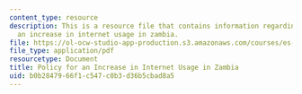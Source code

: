 ```yaml
---
content_type: resource
description: This is a resource file that contains information regarding policy for
  an increase in internet usage in zambia.
file: https://ol-ocw-studio-app-production.s3.amazonaws.com/courses/es-259-information-and-communication-technology-in-africa-spring-2006/b0b2847966f1c547c0b3d36b5cbad8a5_MITES_259S06_gill_3.pdf
file_type: application/pdf
resourcetype: Document
title: Policy for an Increase in Internet Usage in Zambia
uid: b0b28479-66f1-c547-c0b3-d36b5cbad8a5
---
```

